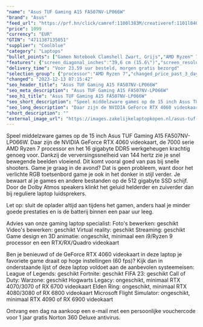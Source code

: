 ```yaml
---
"name": "Asus TUF Gaming A15 FA507NV-LP066W"
"brand": "Asus"
"feed_url": "https://prf.hn/click/camref:1100l383M/creativeref:1101l84031/destination:https%3A%2F%2Fwww.coolblue.nl%2Fproduct%2F930255"
"price": 1099
"currency": "EUR"
"GTIN": "4711387135051"
"supplier": "Coolblue"
"category": "Laptops"
"bullet_points": ["Gamen Notebook Clamshell Zwart, Grijs","AMD Ryzen™ 7 7735HS 3,2 GHz","39,6 cm (15.6\") Full HD 1920 x 1080 Pixels IPS 16:9","16 GB DDR5-SDRAM 4800 MHz 2 x 8 GB","512 GB SSD","NVIDIA GeForce RTX 4060 8 GB AMD Radeon 680M","Wi-Fi 6 (802.11ax) Ethernet LAN 10,100,1000 Mbit/s Bluetooth 5.3","Lithium-Ion (Li-Ion) 90 Wh 240 W","Windows 11 Home 64-bit"]
"features": {"screen_diagonal_inches":"39,6 cm (15.6\")","screen_resolution":"1920 x 1080 Pixels","processor_family":"AMD Ryzen™ 7","memory_size":"16 GB","memory_type":"DDR5-SDRAM","total_storage_space":"512 GB","graphics_card":"NVIDIA GeForce RTX 4060","graphics_memory_size":"8 GB","operating_system":"Windows 11 Home","battery_capacity":"90 Wh","width":"354 mm","depth":"251 mm","weight":"2,2 kg","purpose_laptop":"Gaming"}
"delivery_time": "Voor 23.59 uur besteld, morgen gratis bezorgd"
"selection_group": {"processor":"AMD Ryzen 7","changed_price_past_3_days":false,"product_family":"TUF Gaming"}
"changed": "2023-12-13 07:15:42"
"seo_header_title": "Asus TUF Gaming A15 FA507NV-LP066W"
"seo_meta_description": "Asus TUF Gaming A15 FA507NV-LP066W"
"seo_h1_title": "Asus TUF Gaming A15 FA507NV-LP066W"
"seo_short_description": "Speel middelzware games op de 15 inch Asus TUF Gaming A15 FA507NV-LP066W."
"seo_long_description": "Daar zijn de NVIDIA GeForce RTX 4060 videokaart, de 7000 serie AMD Ryzen 7 processor en het 16 gigabyte DDR5 werkgeheugen krachtig genoeg voor. Dankzij de verversingssnelheid van 144 hertz zie je snel bewegende beelden vloeiend. Dit komt vooral goed van pas bij snelle shooters. Game je graag in de avond? Dat is geen probleem, want door het verlichte RGB toetsenbord game je ook in het donker in stijl verder. Je bewaart al je games en andere bestanden op de 512 gigabyte SSD schijf. Door de Dolby Atmos speakers klinkt het geluid helderder en zuiverder dan bij reguliere laptop luidsprekers. \r\n\r\nLet op: sluit de oplader altijd aan tijdens het gamen, anders haal je minder goede prestaties en is de batterij binnen een paar uur leeg. \r\n\r\nAdvies van onze gaming laptop specialist:\r\nFoto's bewerken: geschikt\r\nVideo's bewerken: geschikt\r\nVirtual reality: geschikt\r\nStreaming: geschikt\r\nGame design en 3D animatie: ongeschikt, minimaal een i9/Ryzen 9 processor en een RTX/RX/Quadro videokaart\r\n\r\nBen je benieuwd of de GeForce RTX 4060 videokaart in deze laptop je favoriete game draait op hoge instellingen (60 fps)? Kijk dan in onderstaande lijst of deze laptop voldoet aan de aanbevolen systeemeisen:\r\nLeague of Legends: geschikt\r\nFortnite: geschikt\r\nFIFA 23: geschikt\r\nCall of Duty: Warzone: geschikt\r\nHogwarts Legacy: ongeschikt, minimaal RTX 4070/3070 of RX 6700 videokaart\r\nElden Ring: ongeschikt, minimaal RTX 4080/3080 of RX 6800 videokaart\r\nMicrosoft Flight Simulator: ongeschikt, minimaal RTX 4090 of RX 6900 videokaart\r\n\r\nOntvang een dag na aankoop een e-mail met een persoonlijke vouchercode voor 1 jaar gratis Norton 360 Deluxe antivirus."
"short_description": ""
"external_image_url": "https://images.zakelijkelaptopkopen.nl/asus-tuf-gaming-a15-fa507nv-lp066w.webp"
---
```


Speel middelzware games op de 15 inch Asus TUF Gaming A15 FA507NV-LP066W. Daar zijn de NVIDIA GeForce RTX 4060 videokaart, de 7000 serie AMD Ryzen 7 processor en het 16 gigabyte DDR5 werkgeheugen krachtig genoeg voor. Dankzij de verversingssnelheid van 144 hertz zie je snel bewegende beelden vloeiend. Dit komt vooral goed van pas bij snelle shooters. Game je graag in de avond? Dat is geen probleem, want door het verlichte RGB toetsenbord game je ook in het donker in stijl verder. Je bewaart al je games en andere bestanden op de 512 gigabyte SSD schijf. Door de Dolby Atmos speakers klinkt het geluid helderder en zuiverder dan bij reguliere laptop luidsprekers.

Let op: sluit de oplader altijd aan tijdens het gamen, anders haal je minder goede prestaties en is de batterij binnen een paar uur leeg.

Advies van onze gaming laptop specialist:
Foto's bewerken: geschikt
Video's bewerken: geschikt
Virtual reality: geschikt
Streaming: geschikt
Game design en 3D animatie: ongeschikt, minimaal een i9/Ryzen 9 processor en een RTX/RX/Quadro videokaart

Ben je benieuwd of de GeForce RTX 4060 videokaart in deze laptop je favoriete game draait op hoge instellingen (60 fps)? Kijk dan in onderstaande lijst of deze laptop voldoet aan de aanbevolen systeemeisen:
League of Legends: geschikt
Fortnite: geschikt
FIFA 23: geschikt
Call of Duty: Warzone: geschikt
Hogwarts Legacy: ongeschikt, minimaal RTX 4070/3070 of RX 6700 videokaart
Elden Ring: ongeschikt, minimaal RTX 4080/3080 of RX 6800 videokaart
Microsoft Flight Simulator: ongeschikt, minimaal RTX 4090 of RX 6900 videokaart

Ontvang een dag na aankoop een e-mail met een persoonlijke vouchercode voor 1 jaar gratis Norton 360 Deluxe antivirus.